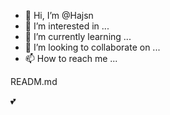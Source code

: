 - 👋 Hi, I’m @Hajsn
- 👀 I’m interested in ...
- 🌱 I’m currently learning ...
- 💞️ I’m looking to collaborate on ...
- 📫 How to reach me ...

<!---
Hajsn/Hajsn is a ✨ special ✨ repository because its `README.md` (this file) appears on your GitHub profile.
You can click the Preview link to take a look at your changes.
--->READM.md
💕
